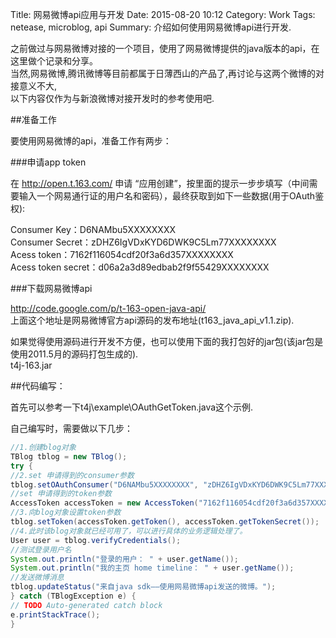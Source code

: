 Title: 网易微博api应用与开发
Date: 2015-08-20 10:12
Category: Work
Tags: netease, microblog, api
Summary: 介绍如何使用网易微博api进行开发.

之前做过与网易微博对接的一个项目，使用了网易微博提供的java版本的api，在这里做个记录和分享。  
当然,网易微博,腾讯微博等目前都属于日薄西山的产品了,再讨论与这两个微博的对接意义不大,  
以下内容仅作为与新浪微博对接开发时的参考使用吧.

##准备工作

要使用网易微博的api，准备工作有两步：
  
###申请app token

在 http://open.t.163.com/ 申请 “应用创建”，按里面的提示一步步填写（中间需要输入一个网易通行证的用户名和密码），最终获取到如下一些数据(用于OAuth鉴权):

Consumer Key：D6NAMbu5XXXXXXXX  
Consumer Secret：zDHZ6IgVDxKYD6DWK9C5Lm77XXXXXXXX  
Acess token：7162f116054cdf20f3a6d357XXXXXXXX  
Acess token secret：d06a2a3d89edbab2f9f55429XXXXXXXX

###下载网易微博api

http://code.google.com/p/t-163-open-java-api/  
上面这个地址是网易微博官方api源码的发布地址(t163_java_api_v1.1.zip).

如果觉得使用源码进行开发不方便，也可以使用下面的我打包好的jar包(该jar包是使用2011.5月的源码打包生成的).  
t4j-163.jar

##代码编写：

首先可以参考一下t4j\example\OAuthGetToken.java这个示例.

自己编写时，需要做以下几步：  
````java
//1.创建blog对象
TBlog tblog = new TBlog();
try {
//2.set 申请得到的consumer参数
tblog.setOAuthConsumer("D6NAMbu5XXXXXXXX", "zDHZ6IgVDxKYD6DWK9C5Lm77XXXXXXXX");
//set 申请得到的token参数
AccessToken accessToken = new AccessToken("7162f116054cdf20f3a6d357XXXXXXXX", "d06a2a3d89edbab2f9f55429XXXXXXXX");
//3.向blog对象设置token参数
tblog.setToken(accessToken.getToken(), accessToken.getTokenSecret());
//4.此时该blog对象就已经可用了，可以进行具体的业务逻辑处理了。
User user = tblog.verifyCredentials();
//测试登录用户名
System.out.println("登录的用户： " + user.getName());
System.out.println("我的主页 home timeline： " + user.getName());
//发送微博消息
tblog.updateStatus("来自java sdk——使用网易微博api发送的微博。");
} catch (TBlogException e) {
// TODO Auto-generated catch block
e.printStackTrace();
}
````